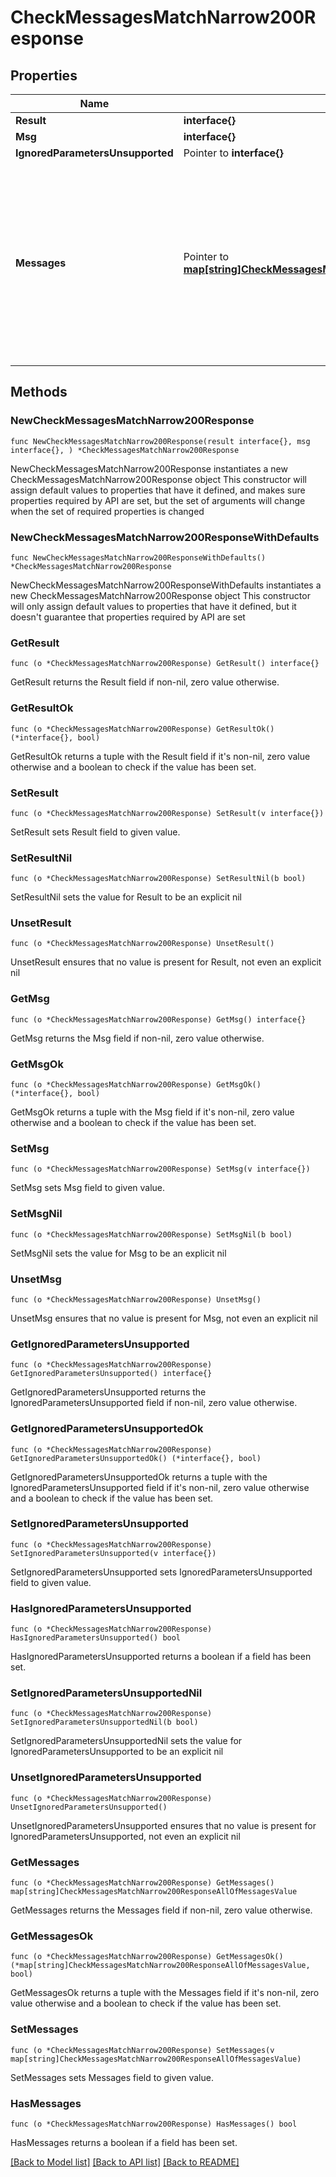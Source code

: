 # CheckMessagesMatchNarrow200Response

## Properties

Name | Type | Description | Notes
------------ | ------------- | ------------- | -------------
**Result** | **interface{}** |  | 
**Msg** | **interface{}** |  | 
**IgnoredParametersUnsupported** | Pointer to **interface{}** |  | [optional] 
**Messages** | Pointer to [**map[string]CheckMessagesMatchNarrow200ResponseAllOfMessagesValue**](CheckMessagesMatchNarrow200ResponseAllOfMessagesValue.md) | A dictionary with a key for each queried message that matches the narrow, with message IDs as keys and search rendering data as values.  | [optional] 

## Methods

### NewCheckMessagesMatchNarrow200Response

`func NewCheckMessagesMatchNarrow200Response(result interface{}, msg interface{}, ) *CheckMessagesMatchNarrow200Response`

NewCheckMessagesMatchNarrow200Response instantiates a new CheckMessagesMatchNarrow200Response object
This constructor will assign default values to properties that have it defined,
and makes sure properties required by API are set, but the set of arguments
will change when the set of required properties is changed

### NewCheckMessagesMatchNarrow200ResponseWithDefaults

`func NewCheckMessagesMatchNarrow200ResponseWithDefaults() *CheckMessagesMatchNarrow200Response`

NewCheckMessagesMatchNarrow200ResponseWithDefaults instantiates a new CheckMessagesMatchNarrow200Response object
This constructor will only assign default values to properties that have it defined,
but it doesn't guarantee that properties required by API are set

### GetResult

`func (o *CheckMessagesMatchNarrow200Response) GetResult() interface{}`

GetResult returns the Result field if non-nil, zero value otherwise.

### GetResultOk

`func (o *CheckMessagesMatchNarrow200Response) GetResultOk() (*interface{}, bool)`

GetResultOk returns a tuple with the Result field if it's non-nil, zero value otherwise
and a boolean to check if the value has been set.

### SetResult

`func (o *CheckMessagesMatchNarrow200Response) SetResult(v interface{})`

SetResult sets Result field to given value.


### SetResultNil

`func (o *CheckMessagesMatchNarrow200Response) SetResultNil(b bool)`

 SetResultNil sets the value for Result to be an explicit nil

### UnsetResult
`func (o *CheckMessagesMatchNarrow200Response) UnsetResult()`

UnsetResult ensures that no value is present for Result, not even an explicit nil
### GetMsg

`func (o *CheckMessagesMatchNarrow200Response) GetMsg() interface{}`

GetMsg returns the Msg field if non-nil, zero value otherwise.

### GetMsgOk

`func (o *CheckMessagesMatchNarrow200Response) GetMsgOk() (*interface{}, bool)`

GetMsgOk returns a tuple with the Msg field if it's non-nil, zero value otherwise
and a boolean to check if the value has been set.

### SetMsg

`func (o *CheckMessagesMatchNarrow200Response) SetMsg(v interface{})`

SetMsg sets Msg field to given value.


### SetMsgNil

`func (o *CheckMessagesMatchNarrow200Response) SetMsgNil(b bool)`

 SetMsgNil sets the value for Msg to be an explicit nil

### UnsetMsg
`func (o *CheckMessagesMatchNarrow200Response) UnsetMsg()`

UnsetMsg ensures that no value is present for Msg, not even an explicit nil
### GetIgnoredParametersUnsupported

`func (o *CheckMessagesMatchNarrow200Response) GetIgnoredParametersUnsupported() interface{}`

GetIgnoredParametersUnsupported returns the IgnoredParametersUnsupported field if non-nil, zero value otherwise.

### GetIgnoredParametersUnsupportedOk

`func (o *CheckMessagesMatchNarrow200Response) GetIgnoredParametersUnsupportedOk() (*interface{}, bool)`

GetIgnoredParametersUnsupportedOk returns a tuple with the IgnoredParametersUnsupported field if it's non-nil, zero value otherwise
and a boolean to check if the value has been set.

### SetIgnoredParametersUnsupported

`func (o *CheckMessagesMatchNarrow200Response) SetIgnoredParametersUnsupported(v interface{})`

SetIgnoredParametersUnsupported sets IgnoredParametersUnsupported field to given value.

### HasIgnoredParametersUnsupported

`func (o *CheckMessagesMatchNarrow200Response) HasIgnoredParametersUnsupported() bool`

HasIgnoredParametersUnsupported returns a boolean if a field has been set.

### SetIgnoredParametersUnsupportedNil

`func (o *CheckMessagesMatchNarrow200Response) SetIgnoredParametersUnsupportedNil(b bool)`

 SetIgnoredParametersUnsupportedNil sets the value for IgnoredParametersUnsupported to be an explicit nil

### UnsetIgnoredParametersUnsupported
`func (o *CheckMessagesMatchNarrow200Response) UnsetIgnoredParametersUnsupported()`

UnsetIgnoredParametersUnsupported ensures that no value is present for IgnoredParametersUnsupported, not even an explicit nil
### GetMessages

`func (o *CheckMessagesMatchNarrow200Response) GetMessages() map[string]CheckMessagesMatchNarrow200ResponseAllOfMessagesValue`

GetMessages returns the Messages field if non-nil, zero value otherwise.

### GetMessagesOk

`func (o *CheckMessagesMatchNarrow200Response) GetMessagesOk() (*map[string]CheckMessagesMatchNarrow200ResponseAllOfMessagesValue, bool)`

GetMessagesOk returns a tuple with the Messages field if it's non-nil, zero value otherwise
and a boolean to check if the value has been set.

### SetMessages

`func (o *CheckMessagesMatchNarrow200Response) SetMessages(v map[string]CheckMessagesMatchNarrow200ResponseAllOfMessagesValue)`

SetMessages sets Messages field to given value.

### HasMessages

`func (o *CheckMessagesMatchNarrow200Response) HasMessages() bool`

HasMessages returns a boolean if a field has been set.


[[Back to Model list]](../README.md#documentation-for-models) [[Back to API list]](../README.md#documentation-for-api-endpoints) [[Back to README]](../README.md)


